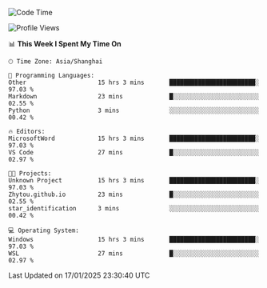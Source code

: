 <!--START_SECTION:waka-->
![Code Time](http://img.shields.io/badge/Code%20Time-2%2C219%20hrs%2040%20mins-blue)

![Profile Views](http://img.shields.io/badge/Profile%20Views-1-blue)

📊 **This Week I Spent My Time On** 

```text
🕑︎ Time Zone: Asia/Shanghai

💬 Programming Languages: 
Other                    15 hrs 3 mins       ████████████████████████░   97.03 % 
Markdown                 23 mins             █░░░░░░░░░░░░░░░░░░░░░░░░   02.55 % 
Python                   3 mins              ░░░░░░░░░░░░░░░░░░░░░░░░░   00.42 % 

🔥 Editors: 
MicrosoftWord            15 hrs 3 mins       ████████████████████████░   97.03 % 
VS Code                  27 mins             █░░░░░░░░░░░░░░░░░░░░░░░░   02.97 % 

🐱‍💻 Projects: 
Unknown Project          15 hrs 3 mins       ████████████████████████░   97.03 % 
Zhytou.github.io         23 mins             █░░░░░░░░░░░░░░░░░░░░░░░░   02.55 % 
star_identification      3 mins              ░░░░░░░░░░░░░░░░░░░░░░░░░   00.42 % 

💻 Operating System: 
Windows                  15 hrs 3 mins       ████████████████████████░   97.03 % 
WSL                      27 mins             █░░░░░░░░░░░░░░░░░░░░░░░░   02.97 % 
```


 Last Updated on 17/01/2025 23:30:40 UTC
<!--END_SECTION:waka-->